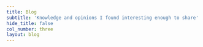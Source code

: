```yaml
---
title: Blog
subtitle: 'Knowledge and opinions I found interesting enough to share'
hide_title: false
col_number: three
layout: blog
---
```

